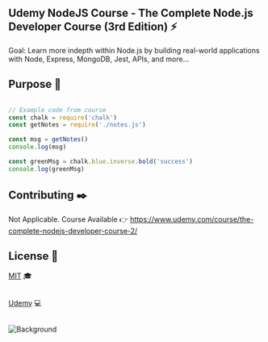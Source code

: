 ## Udemy NodeJS Course - The Complete Node.js Developer Course (3rd Edition) :zap:

Goal: Learn more indepth within Node.js by building real-world applications with Node, Express, MongoDB, Jest, APIs, and more...

## Purpose :moyai:

```javascript

// Example code from course
const chalk = require('chalk')
const getNotes = require('./notes.js')

const msg = getNotes()
console.log(msg)

const greenMsg = chalk.blue.inverse.bold('success')
console.log(greenMsg)

```

## Contributing :black_nib:
Not Applicable.
Course Available :point_right: https://www.udemy.com/course/the-complete-nodejs-developer-course-2/

## License :page_with_curl:
[MIT](https://choosealicense.com/licenses/mit/) :mortar_board:
## 
[Udemy](https://www.udemy.com/) :computer:

## 
![Background](https://66.media.tumblr.com/8b0350f7124235dbb7f62c642711aeb4/tumblr_oru0mmO96p1slhhf0o1_1280.jpg)